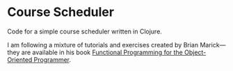 # Course Scheduler

Code for a simple course scheduler written in Clojure. 

I am following a mixture of tutorials and exercises created by Brian Marick—they are available in his book [Functional Programming for the Object-Oriented Programmer](https://leanpub.com/fp-oo).
